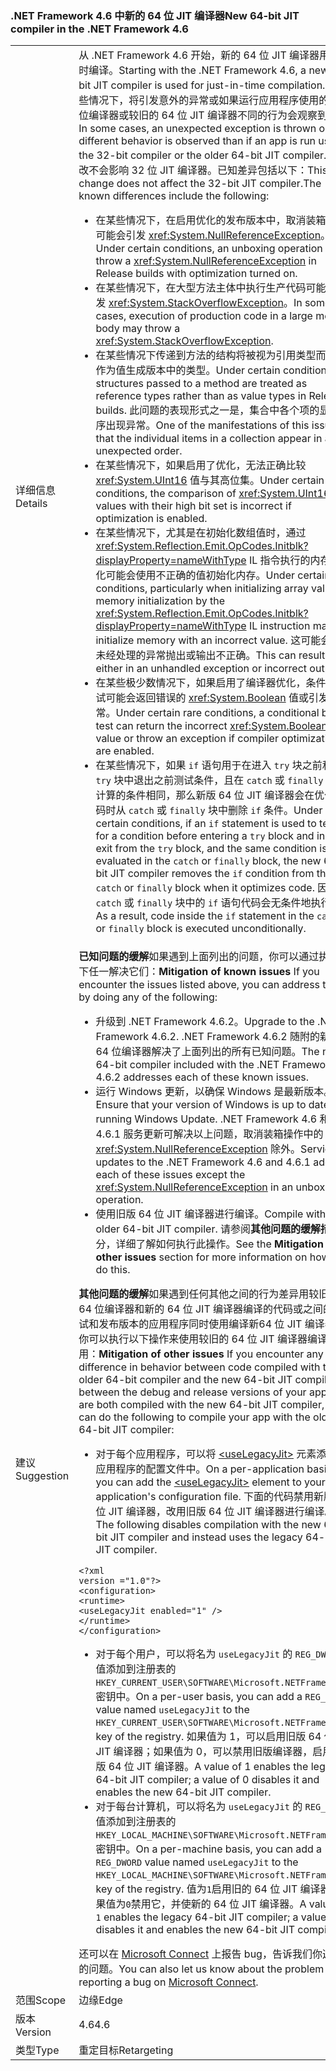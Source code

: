 ### <a name="new-64-bit-jit-compiler-in-the-net-framework-46"></a><span data-ttu-id="1e474-101">.NET Framework 4.6 中新的 64 位 JIT 编译器</span><span class="sxs-lookup"><span data-stu-id="1e474-101">New 64-bit JIT compiler in the .NET Framework 4.6</span></span>

|   |   |
|---|---|
|<span data-ttu-id="1e474-102">详细信息</span><span class="sxs-lookup"><span data-stu-id="1e474-102">Details</span></span>|<span data-ttu-id="1e474-103">从 .NET Framework 4.6 开始，新的 64 位 JIT 编译器用于实时编译。</span><span class="sxs-lookup"><span data-stu-id="1e474-103">Starting with the .NET Framework 4.6, a new 64-bit JIT compiler is used for just-in-time compilation.</span></span> <span data-ttu-id="1e474-104">在某些情况下，将引发意外的异常或如果运行应用程序使用的 32 位编译器或较旧的 64 位 JIT 编译器不同的行为会观察到比。</span><span class="sxs-lookup"><span data-stu-id="1e474-104">In some cases, an unexpected exception is thrown or a different behavior is observed than if an app is run using the 32-bit compiler or the older 64-bit JIT compiler.</span></span> <span data-ttu-id="1e474-105">此更改不会影响 32 位 JIT 编译器。已知差异包括以下：</span><span class="sxs-lookup"><span data-stu-id="1e474-105">This change does not affect the 32-bit JIT compiler.The known differences include the following:</span></span><ul><li><span data-ttu-id="1e474-106">在某些情况下，在启用优化的发布版本中，取消装箱操作可能会引发 <xref:System.NullReferenceException>。</span><span class="sxs-lookup"><span data-stu-id="1e474-106">Under certain conditions, an unboxing operation may throw a <xref:System.NullReferenceException> in Release builds with optimization turned on.</span></span></li><li><span data-ttu-id="1e474-107">在某些情况下，在大型方法主体中执行生产代码可能会引发 <xref:System.StackOverflowException>。</span><span class="sxs-lookup"><span data-stu-id="1e474-107">In some cases, execution of production code in a large method body may throw a <xref:System.StackOverflowException>.</span></span></li><li><span data-ttu-id="1e474-108">在某些情况下传递到方法的结构将被视为引用类型而不是作为值生成版本中的类型。</span><span class="sxs-lookup"><span data-stu-id="1e474-108">Under certain conditions, structures passed to a method are treated as reference types rather than as value types in Release builds.</span></span> <span data-ttu-id="1e474-109">此问题的表现形式之一是，集合中各个项的显示顺序出现异常。</span><span class="sxs-lookup"><span data-stu-id="1e474-109">One of the manifestations of this issue is that the individual items in a collection appear in an unexpected order.</span></span></li><li><span data-ttu-id="1e474-110">在某些情况下，如果启用了优化，无法正确比较 <xref:System.UInt16> 值与其高位集。</span><span class="sxs-lookup"><span data-stu-id="1e474-110">Under certain conditions, the comparison of <xref:System.UInt16> values with their high bit set is incorrect if optimization is enabled.</span></span></li><li><span data-ttu-id="1e474-111">在某些情况下，尤其是在初始化数组值时，通过 <xref:System.Reflection.Emit.OpCodes.Initblk?displayProperty=nameWithType> IL 指令执行的内存初始化可能会使用不正确的值初始化内存。</span><span class="sxs-lookup"><span data-stu-id="1e474-111">Under certain conditions, particularly when initializing array values, memory initialization by the <xref:System.Reflection.Emit.OpCodes.Initblk?displayProperty=nameWithType> IL instruction may initialize memory with an incorrect value.</span></span> <span data-ttu-id="1e474-112">这可能会导致未经处理的异常抛出或输出不正确。</span><span class="sxs-lookup"><span data-stu-id="1e474-112">This can result either in an unhandled exception or incorrect output.</span></span></li><li><span data-ttu-id="1e474-113">在某些极少数情况下，如果启用了编译器优化，条件位测试可能会返回错误的 <xref:System.Boolean> 值或引发异常。</span><span class="sxs-lookup"><span data-stu-id="1e474-113">Under certain rare conditions, a conditional bit test can return the incorrect <xref:System.Boolean> value or throw an exception if compiler optimizations are enabled.</span></span></li><li><span data-ttu-id="1e474-114">在某些情况下，如果 <code>if</code> 语句用于在进入 <code>try</code> 块之前和从 <code>try</code> 块中退出之前测试条件，且在 <code>catch</code> 或 <code>finally</code> 块中计算的条件相同，那么新版 64 位 JIT 编译器会在优化代码时从 <code>catch</code> 或 <code>finally</code> 块中删除 <code>if</code> 条件。</span><span class="sxs-lookup"><span data-stu-id="1e474-114">Under certain conditions, if an <code>if</code> statement is used to test for a condition before entering  a <code>try</code> block and in the exit from the <code>try</code> block, and the same condition is evaluated in the <code>catch</code> or <code>finally</code> block, the new 64-bit JIT compiler removes the <code>if</code> condition from the <code>catch</code> or <code>finally</code> block when it optimizes code.</span></span> <span data-ttu-id="1e474-115">因此，<code>catch</code> 或 <code>finally</code> 块中的 <code>if</code> 语句代码会无条件地执行。</span><span class="sxs-lookup"><span data-stu-id="1e474-115">As a result, code inside the <code>if</code> statement in the <code>catch</code> or <code>finally</code> block is executed unconditionally.</span></span></li></ul>|
|<span data-ttu-id="1e474-116">建议</span><span class="sxs-lookup"><span data-stu-id="1e474-116">Suggestion</span></span>|<span data-ttu-id="1e474-117"><strong>已知问题的缓解</strong>如果遇到上面列出的问题，你可以通过执行以下任一解决它们：</span><span class="sxs-lookup"><span data-stu-id="1e474-117"><strong>Mitigation of known issues</strong> If you encounter the issues listed above, you can address them by doing any of the following:</span></span><ul><li><span data-ttu-id="1e474-118">升级到 .NET Framework 4.6.2。</span><span class="sxs-lookup"><span data-stu-id="1e474-118">Upgrade to the .NET Framework 4.6.2.</span></span> <span data-ttu-id="1e474-119">.NET Framework 4.6.2 随附的新版 64 位编译器解决了上面列出的所有已知问题。</span><span class="sxs-lookup"><span data-stu-id="1e474-119">The new 64-bit compiler included with the .NET Framework 4.6.2 addresses each of these known issues.</span></span></li><li><span data-ttu-id="1e474-120">运行 Windows 更新，以确保 Windows 是最新版本。</span><span class="sxs-lookup"><span data-stu-id="1e474-120">Ensure that your version of Windows is up to date by running Windows Update.</span></span> <span data-ttu-id="1e474-121">.NET Framework 4.6 和 4.6.1 服务更新可解决以上问题，取消装箱操作中的 <xref:System.NullReferenceException> 除外。</span><span class="sxs-lookup"><span data-stu-id="1e474-121">Service updates to the .NET Framework 4.6 and 4.6.1 address each of these issues except the <xref:System.NullReferenceException> in an unboxing operation.</span></span></li><li><span data-ttu-id="1e474-122">使用旧版 64 位 JIT 编译器进行编译。</span><span class="sxs-lookup"><span data-stu-id="1e474-122">Compile with the older 64-bit JIT compiler.</span></span> <span data-ttu-id="1e474-123">请参阅<strong>其他问题的缓解措施</strong>部分，详细了解如何执行此操作。</span><span class="sxs-lookup"><span data-stu-id="1e474-123">See the <strong>Mitigation of other issues</strong> section for more information on how to do this.</span></span></li></ul><span data-ttu-id="1e474-124"><strong>其他问题的缓解</strong>如果遇到任何其他之间的行为差异用较旧的 64 位编译器和新的 64 位 JIT 编译器编译的代码或之间的调试和发布版本的应用程序同时使用编译新64 位 JIT 编译器，你可以执行以下操作来使用较旧的 64 位 JIT 编译器编译应用：</span><span class="sxs-lookup"><span data-stu-id="1e474-124"><strong>Mitigation of other issues</strong> If you encounter any other difference in behavior between code compiled with the older 64-bit compiler and the new 64-bit JIT compiler, or between the debug and release versions of your app that are both compiled with the new 64-bit JIT compiler, you can do the following to compile your app with the older 64-bit JIT compiler:</span></span><ul><li><span data-ttu-id="1e474-125">对于每个应用程序，可以将 [\<useLegacyJit>](~/docs/framework/configure-apps/file-schema/runtime/uselegacyjit-element.md) 元素添加到应用程序的配置文件中。</span><span class="sxs-lookup"><span data-stu-id="1e474-125">On a per-application basis, you can add the [\<useLegacyJit>](~/docs/framework/configure-apps/file-schema/runtime/uselegacyjit-element.md) element to your application's configuration file.</span></span> <span data-ttu-id="1e474-126">下面的代码禁用新版 64 位 JIT 编译器，改用旧版 64 位 JIT 编译器进行编译。</span><span class="sxs-lookup"><span data-stu-id="1e474-126">The following disables compilation with the new 64-bit JIT compiler and instead uses the legacy 64-bit JIT compiler.</span></span></li></ul><pre><code class="language-xml">&lt;?xml version =&quot;1.0&quot;?&gt;&#13;&#10;&lt;configuration&gt;&#13;&#10;&lt;runtime&gt;&#13;&#10;&lt;useLegacyJit enabled=&quot;1&quot; /&gt;&#13;&#10;&lt;/runtime&gt;&#13;&#10;&lt;/configuration&gt;&#13;&#10;</code></pre><ul><li><span data-ttu-id="1e474-127">对于每个用户，可以将名为 <code>useLegacyJit</code> 的 <code>REG_DWORD</code> 值添加到注册表的 <code>HKEY_CURRENT_USER\SOFTWARE\Microsoft\.NETFramework</code> 密钥中。</span><span class="sxs-lookup"><span data-stu-id="1e474-127">On a per-user basis, you can add a <code>REG_DWORD</code> value named <code>useLegacyJit</code> to the <code>HKEY_CURRENT_USER\SOFTWARE\Microsoft\.NETFramework</code> key of the registry.</span></span> <span data-ttu-id="1e474-128">如果值为 1，可以启用旧版 64 位 JIT 编译器；如果值为 0，可以禁用旧版编译器，启用新版 64 位 JIT 编译器。</span><span class="sxs-lookup"><span data-stu-id="1e474-128">A value of 1 enables the legacy 64-bit JIT compiler; a value of 0 disables it and enables the new 64-bit JIT compiler.</span></span></li><li><span data-ttu-id="1e474-129">对于每台计算机，可以将名为 <code>useLegacyJit</code> 的 <code>REG_DWORD</code> 值添加到注册表的 <code>HKEY_LOCAL_MACHINE\SOFTWARE\Microsoft\.NETFramework</code> 密钥中。</span><span class="sxs-lookup"><span data-stu-id="1e474-129">On a per-machine basis, you can add a <code>REG_DWORD</code> value named <code>useLegacyJit</code> to the <code>HKEY_LOCAL_MACHINE\SOFTWARE\Microsoft\.NETFramework</code> key of the registry.</span></span> <span data-ttu-id="1e474-130">值为<code>1</code>启用旧的 64 位 JIT 编译器; 如果值为<code>0</code>禁用它，并使新的 64 位 JIT 编译器。</span><span class="sxs-lookup"><span data-stu-id="1e474-130">A value of <code>1</code> enables the legacy 64-bit JIT compiler; a value of <code>0</code> disables it and enables the new 64-bit JIT compiler.</span></span></li></ul><span data-ttu-id="1e474-131">还可以在 [Microsoft Connect](https://connect.microsoft.com/VisualStudio) 上报告 bug，告诉我们你遇到的问题。</span><span class="sxs-lookup"><span data-stu-id="1e474-131">You can also let us know about the problem by reporting a bug on [Microsoft Connect](https://connect.microsoft.com/VisualStudio).</span></span>|
|<span data-ttu-id="1e474-132">范围</span><span class="sxs-lookup"><span data-stu-id="1e474-132">Scope</span></span>|<span data-ttu-id="1e474-133">边缘</span><span class="sxs-lookup"><span data-stu-id="1e474-133">Edge</span></span>|
|<span data-ttu-id="1e474-134">版本</span><span class="sxs-lookup"><span data-stu-id="1e474-134">Version</span></span>|<span data-ttu-id="1e474-135">4.6</span><span class="sxs-lookup"><span data-stu-id="1e474-135">4.6</span></span>|
|<span data-ttu-id="1e474-136">类型</span><span class="sxs-lookup"><span data-stu-id="1e474-136">Type</span></span>|<span data-ttu-id="1e474-137">重定目标</span><span class="sxs-lookup"><span data-stu-id="1e474-137">Retargeting</span></span>|


